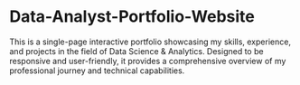 # Data-Analyst-Portfolio-Website
This is a single-page interactive portfolio showcasing my skills, experience, and projects in the field of Data Science &amp; Analytics. Designed to be responsive and user-friendly, it provides a comprehensive overview of my professional journey and technical capabilities.
